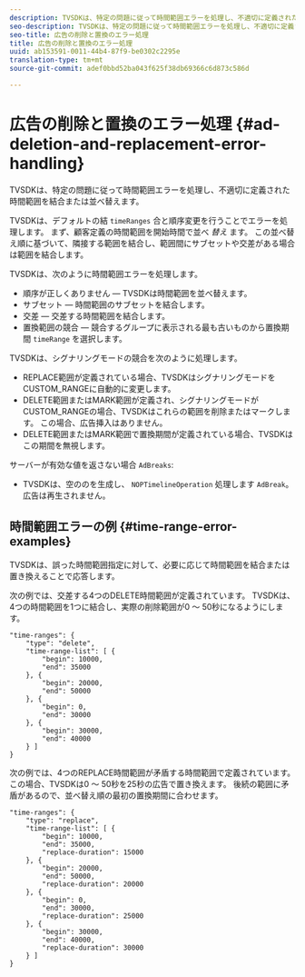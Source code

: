 ```yaml
---
description: TVSDKは、特定の問題に従って時間範囲エラーを処理し、不適切に定義された時間範囲を結合または並べ替えます。
seo-description: TVSDKは、特定の問題に従って時間範囲エラーを処理し、不適切に定義された時間範囲を結合または並べ替えます。
seo-title: 広告の削除と置換のエラー処理
title: 広告の削除と置換のエラー処理
uuid: ab153591-0011-44b4-87f9-be0302c2295e
translation-type: tm+mt
source-git-commit: adef0bbd52ba043f625f38db69366c6d873c586d

---
```



# 広告の削除と置換のエラー処理 {#ad-deletion-and-replacement-error-handling}

TVSDKは、特定の問題に従って時間範囲エラーを処理し、不適切に定義された時間範囲を結合または並べ替えます。

TVSDKは、デフォルトの結 `timeRanges` 合と順序変更を行うことでエラーを処理します。 まず、顧客定義の時間範囲を開始時間で並べ *替え* ます。 この並べ替え順に基づいて、隣接する範囲を結合し、範囲間にサブセットや交差がある場合は範囲を結合します。

TVSDKは、次のように時間範囲エラーを処理します。

* 順序が正しくありません — TVSDKは時間範囲を並べ替えます。
* サブセット — 時間範囲のサブセットを結合します。
* 交差 — 交差する時間範囲を結合します。
* 置換範囲の競合 — 競合するグループに表示される最も古いものから置換期間 `timeRange` を選択します。

TVSDKは、シグナリングモードの競合を次のように処理します。

* REPLACE範囲が定義されている場合、TVSDKはシグナリングモードをCUSTOM_RANGEに自動的に変更します。
* DELETE範囲またはMARK範囲が定義され、シグナリングモードがCUSTOM_RANGEの場合、TVSDKはこれらの範囲を削除またはマークします。 この場合、広告挿入はありません。
* DELETE範囲またはMARK範囲で置換期間が定義されている場合、TVSDKはこの期間を無視します。

サーバーが有効な値を返さない場合 `AdBreaks`:

* TVSDKは、空ののを生成し、 `NOPTimelineOperation` 処理します `AdBreak`。 広告は再生されません。

## 時間範囲エラーの例 {#time-range-error-examples}

TVSDKは、誤った時間範囲指定に対して、必要に応じて時間範囲を結合または置き換えることで応答します。

次の例では、交差する4つのDELETE時間範囲が定義されています。 TVSDKは、4つの時間範囲を1つに結合し、実際の削除範囲が0 ～ 50秒になるようにします。

```
"time-ranges": {
    "type": "delete",
    "time-range-list": [ {
        "begin": 10000,
        "end": 35000
    }, {
        "begin": 20000,
        "end": 50000
    }, {
        "begin": 0,
        "end": 30000
    }, {
        "begin": 30000,
        "end": 40000
    } ]
}
```

次の例では、4つのREPLACE時間範囲が矛盾する時間範囲で定義されています。 この場合、TVSDKは0 ～ 50秒を25秒の広告で置き換えます。 後続の範囲に矛盾があるので、並べ替え順の最初の置換期間に合わせます。

```
"time-ranges": {
    "type": "replace",
    "time-range-list": [ {
        "begin": 10000,
        "end": 35000,
        "replace-duration": 15000
    }, {
        "begin": 20000,
        "end": 50000,
        "replace-duration": 20000
    }, {
        "begin": 0,
        "end": 30000,
        "replace-duration": 25000
    }, {
        "begin": 30000,
        "end": 40000,
        "replace-duration": 30000
    } ]
}
```
